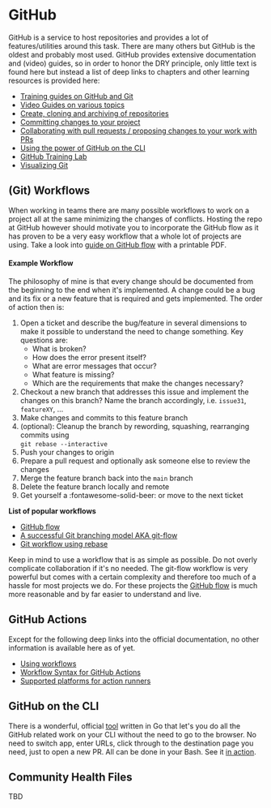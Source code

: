 # GitHub

GitHub is a service to host repositories and provides a lot of features/utilities around this task. There are
many others but GitHub is the oldest and probably most used. GitHub provides extensive documentation and (video)
guides, so in order to honor the DRY principle, only little text is found here but instead a list of deep links to
chapters and other learning resources is provided here:

* [Training guides on GitHub and Git][gh-guides]
* [Video Guides on various topics](https://www.youtube.com/githubguides)
* [Create, cloning and archiving of repositories][gh-create]
* [Committing changes to your project][gh-commit]
* [Collaborating with pull requests / proposing changes to your work with PRs][gh-pullrequests]
* [Using the power of GitHub on the CLI][gh-cli]
* [GitHub Training Lab](https://lab.github.com/)
* [Visualizing Git](https://git-school.github.io/visualizing-git/)

## (Git) Workflows

When working in teams there are many possible workflows to work on a project all at the same minimizing the changes
of conflicts. Hosting the repo at GitHub however should motivate you to incorporate the GitHub flow as it has proven
to be a very easy workflow that a whole lot of projects are using. Take a look into [guide on GitHub flow][gh-flow] with
a printable PDF.

#### Example Workflow
The philosophy of mine is that every change should be documented from the beginning to the end when it's implemented. A
change could be a bug and its fix or a new feature that is required and gets implemented. The order of action then is:

1. Open a ticket and describe the bug/feature in several dimensions to make it possible to understand the need to change something. Key questions are:
    * What is broken?
    * How does the error present itself?
    * What are error messages that occur?
    * What feature is missing?
    * Which are the requirements that make the changes necessary?
1. Checkout a new branch that addresses this issue and implement the changes on this branch? Name the branch accordingly,
    i.e. `issue31`, `featureXY`, ...
1. Make changes and commits to this feature branch
1. (optional): Cleanup the branch by rewording, squashing, rearranging commits using  
`git rebase --interactive`
1. Push your changes to origin
1. Prepare a pull request and optionally ask someone else to review the changes
1. Merge the feature branch back into the `main` branch
1. Delete the feature branch locally and remote
1. Get yourself a :fontawesome-solid-beer: or move to the next ticket

**List of popular workflows**

* [GitHub flow][gh-flow]
* [A successful Git branching model AKA git-flow](https://medium.com/singlestone/a-git-workflow-using-rebase-1b1210de83e5)
* [Git workflow using rebase](https://medium.com/singlestone/a-git-workflow-using-rebase-1b1210de83e5)

Keep in mind to use a workflow that is as simple as possible. Do not overly complicate collaboration if it's no needed. The git-flow
workflow is very powerful but comes with a certain complexity and therefore too much of a hassle for most projects we do. For
these projects the [GitHub flow][gh-flow] is much more reasonable and by far easier to understand and live.

## GitHub Actions

Except for the following deep links into the official documentation, no other information is available here as of yet.

- [Using workflows](https://docs.github.com/en/actions/using-workflows#creating-a-workflow-file)
- [Workflow Syntax for GitHub Actions](https://docs.github.com/en/actions/using-workflows/workflow-syntax-for-github-actions)
- [Supported platforms for action runners](https://docs.github.com/en/actions/using-workflows/workflow-syntax-for-github-actions#jobsjob_idruns-on)

## GitHub on the CLI

There is a wonderful, official [tool][gh-cli] written in Go that let's you do all the GitHub related work on your CLI
without the need to go to the browser. No need to switch app, enter URLs, click through to the destination page you need,
just to open a new PR. All can be done in your Bash. See it [in action][gh-cli].

## Community Health Files

TBD

[gh-create]: https://docs.github.com/en/github/creating-cloning-and-archiving-repositories
[gh-commit]: https://docs.github.com/en/github/committing-changes-to-your-project
[gh-collaborate]: https://docs.github.com/en/github/collaborating-with-pull-requests
[gh-pullrequests]: https://docs.github.com/en/github/collaborating-with-pull-requests/proposing-changes-to-your-work-with-pull-requests
[gh-cli]: https://cli.github.com/
[gh-guides]: https://guides.github.com/
[gh-flow]: https://guides.github.com/introduction/flow/

